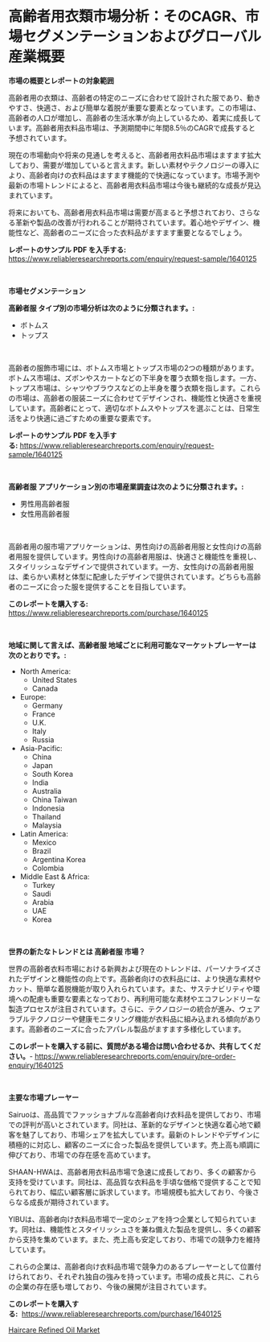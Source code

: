<p><h1>高齢者用衣類市場分析：そのCAGR、市場セグメンテーションおよびグローバル産業概要</h1></p><p><strong>市場の概要とレポートの対象範囲</strong></p>
<p><p>高齢者用の衣類は、高齢者の特定のニーズに合わせて設計された服であり、動きやすさ、快適さ、および簡単な着脱が重要な要素となっています。この市場は、高齢者の人口が増加し、高齢者の生活水準が向上しているため、着実に成長しています。高齢者用衣料品市場は、予測期間中に年間8.5％のCAGRで成長すると予想されています。</p><p>現在の市場動向や将来の見通しを考えると、高齢者用衣料品市場はますます拡大しており、需要が増加していると言えます。新しい素材やテクノロジーの導入により、高齢者向けの衣料品はますます機能的で快適になっています。市場予測や最新の市場トレンドによると、高齢者用衣料品市場は今後も継続的な成長が見込まれています。</p><p>将来においても、高齢者用衣料品市場は需要が高まると予想されており、さらなる革新や製品の改善が行われることが期待されています。着心地やデザイン、機能性など、高齢者のニーズに合った衣料品がますます重要となるでしょう。</p></p>
<p><strong>レポートのサンプル PDF を入手する:</strong> <a href="https://www.reliableresearchreports.com/enquiry/request-sample/1640125">https://www.reliableresearchreports.com/enquiry/request-sample/1640125</a></p>
<p>&nbsp;</p>
<p><strong>市場セグメンテーション</strong></p>
<p><strong>高齢者服 タイプ別の市場分析は次のように分類されます。:</strong></p>
<p><ul><li>ボトムス</li><li>トップス</li></ul></p>
<p>&nbsp;</p>
<p><p>高齢者の服飾市場には、ボトムス市場とトップス市場の2つの種類があります。ボトムス市場は、ズボンやスカートなどの下半身を覆う衣類を指します。一方、トップス市場は、シャツやブラウスなどの上半身を覆う衣類を指します。これらの市場は、高齢者の服装ニーズに合わせてデザインされ、機能性と快適さを重視しています。高齢者にとって、適切なボトムスやトップスを選ぶことは、日常生活をより快適に過ごすための重要な要素です。</p></p>
<p><strong>レポートのサンプル PDF を入手する:</strong>&nbsp;<a href="https://www.reliableresearchreports.com/enquiry/request-sample/1640125">https://www.reliableresearchreports.com/enquiry/request-sample/1640125</a></p>
<p>&nbsp;</p>
<p><strong> 高齢者服 アプリケーション別の市場産業調査は次のように分類されます。:</strong></p>
<p><ul><li>男性用高齢者服</li><li>女性用高齢者服</li></ul></p>
<p>&nbsp;</p>
<p><p>高齢者用の服市場アプリケーションは、男性向けの高齢者用服と女性向けの高齢者用服を提供しています。男性向けの高齢者用服は、快適さと機能性を重視し、スタイリッシュなデザインで提供されています。一方、女性向けの高齢者用服は、柔らかい素材と体型に配慮したデザインで提供されています。どちらも高齢者のニーズに合った服を提供することを目指しています。</p></p>
<p><strong>このレポートを購入する:</strong>&nbsp; <a href="https://www.reliableresearchreports.com/purchase/1640125">https://www.reliableresearchreports.com/purchase/1640125</a></p>
<p>&nbsp;</p>
<p><strong>地域に関して言えば、高齢者服 地域ごとに利用可能なマーケットプレーヤーは次のとおりです。:</strong></p>
<p><ul>
    <li>
        North America:
        <ul>
            <li>United States</li>
            <li>Canada</li>
        </ul>
    </li>
    <li>
        Europe:
        <ul>
            <li>Germany</li>
            <li>France</li>
            <li>U.K.</li>
            <li>Italy</li>
            <li>Russia</li>
        </ul>
    </li>
    <li>
        Asia-Pacific:
        <ul>
            <li>China</li>
            <li>Japan</li>
            <li>South Korea</li>
            <li>India</li>
            <li>Australia</li>
            <li>China Taiwan</li>
            <li>Indonesia</li>
            <li>Thailand</li>
            <li>Malaysia</li>
        </ul>
    </li>
    <li>
        Latin America:
        <ul>
            <li>Mexico</li>
            <li>Brazil</li>
            <li>Argentina Korea</li>
            <li>Colombia</li>
        </ul>
    </li>
    <li>
        Middle East & Africa:
        <ul>
            <li>Turkey</li>
            <li>Saudi</li>
            <li>Arabia</li>
            <li>UAE</li>
            <li>Korea</li>
        </ul>
    </li>
    </ul></p>
<p>&nbsp;</p>
<p><strong>世界の新たなトレンドとは 高齢者服 市場？</strong></p>
<p><p>世界の高齢者衣料市場における新興および現在のトレンドは、パーソナライズされたデザインと機能性の向上です。高齢者向けの衣料品には、より快適な素材やカット、簡単な着脱機能が取り入れられています。また、サステナビリティや環境への配慮も重要な要素となっており、再利用可能な素材やエコフレンドリーな製造プロセスが注目されています。さらに、テクノロジーの統合が進み、ウェアラブルテクノロジーや健康モニタリング機能が衣料品に組み込まれる傾向があります。高齢者のニーズに合ったアパレル製品がますます多様化しています。</p></p>
<p><strong>このレポートを購入する前に、質問がある場合は問い合わせるか、共有してください。</strong>- <a href="https://www.reliableresearchreports.com/enquiry/pre-order-enquiry/1640125">https://www.reliableresearchreports.com/enquiry/pre-order-enquiry/1640125</a></p>
<p>&nbsp;</p>
<p><strong>主要な市場プレーヤー</strong></p>
<p><p>Sairuoは、高品質でファッショナブルな高齢者向け衣料品を提供しており、市場での評判が高いとされています。同社は、革新的なデザインと快適な着心地で顧客を魅了しており、市場シェアを拡大しています。最新のトレンドやデザインに積極的に対応し、顧客のニーズに合った製品を提供しています。売上高も順調に伸びており、市場での存在感を高めています。</p><p>SHAAN-HWAは、高齢者用衣料品市場で急速に成長しており、多くの顧客から支持を受けています。同社は、高品質な衣料品を手頃な価格で提供することで知られており、幅広い顧客層に訴求しています。市場規模も拡大しており、今後さらなる成長が期待されています。</p><p>YIBUは、高齢者向け衣料品市場で一定のシェアを持つ企業として知られています。同社は、機能性とスタイリッシュさを兼ね備えた製品を提供し、多くの顧客から支持を集めています。また、売上高も安定しており、市場での競争力を維持しています。</p><p>これらの企業は、高齢者向け衣料品市場で競争力のあるプレーヤーとして位置付けられており、それぞれ独自の強みを持っています。市場の成長と共に、これらの企業の存在感も増しており、今後の展開が注目されています。</p></p>
<p><strong>このレポートを購入する:</strong>&nbsp;&nbsp;<a href="https://www.reliableresearchreports.com/purchase/1640125">https://www.reliableresearchreports.com/purchase/1640125</a></p>
<p><p><a href="https://github.com/rahu1506/Market-Research-Report-List-3/blob/main/haircare-refined-oil-market.md">Haircare Refined Oil Market</a></p></p>